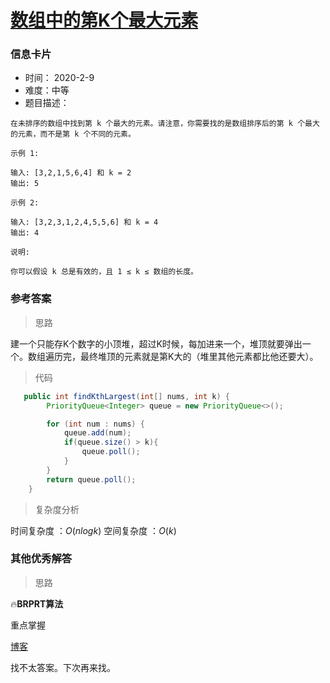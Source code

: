 # [数组中的第K个最大元素](https://leetcode-cn.com/problems/kth-largest-element-in-an-array/)

### 信息卡片

- 时间： 2020-2-9
- 难度：中等
- 题目描述：

```
在未排序的数组中找到第 k 个最大的元素。请注意，你需要找的是数组排序后的第 k 个最大的元素，而不是第 k 个不同的元素。

示例 1:

输入: [3,2,1,5,6,4] 和 k = 2
输出: 5

示例 2:

输入: [3,2,3,1,2,4,5,5,6] 和 k = 4
输出: 4

说明:

你可以假设 k 总是有效的，且 1 ≤ k ≤ 数组的长度。
```



### 参考答案

> 思路

建一个只能存K个数字的小顶堆，超过K时候，每加进来一个，堆顶就要弹出一个。数组遍历完，最终堆顶的元素就是第K大的（堆里其他元素都比他还要大）。 



> 代码

```java
   public int findKthLargest(int[] nums, int k) {
        PriorityQueue<Integer> queue = new PriorityQueue<>();

        for (int num : nums) {
            queue.add(num);
            if(queue.size() > k){
                queue.poll();
            }
        }
        return queue.poll();
    }

```





> 复杂度分析

时间复杂度 ：$O(n logk)$
空间复杂度 ：$O(k)$ 



### 其他优秀解答

> 思路

:fire:**BRPRT算法**

重点掌握 

[博客](https://zhuanlan.zhihu.com/p/31498036)

找不太答案。下次再来找。